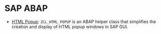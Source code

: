 # SAP ABAP

- [HTML Popup](html-popup): `ZCL_HTML_POPUP` is an ABAP helper class that simplifies the creation and display of HTML popup windows in SAP GUI.
